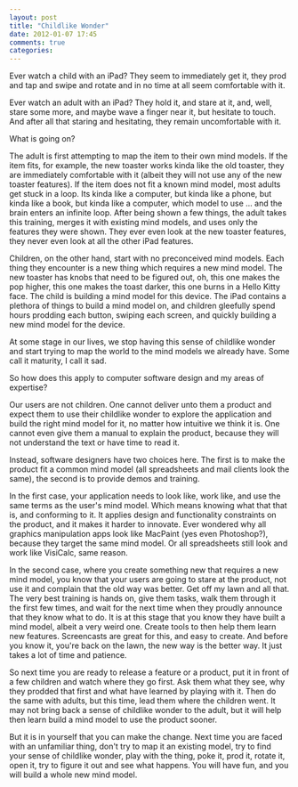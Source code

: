 ```yaml
---
layout: post
title: "Childlike Wonder"
date: 2012-01-07 17:45
comments: true
categories: 
---
```


Ever watch a child with an iPad? They seem to immediately get it, they prod and tap and swipe and rotate and in no time at all seem comfortable with it.

Ever watch an adult with an iPad? They hold it, and stare at it, and, well, stare some more, and maybe wave a finger near it, but hesitate to touch. And after all that staring and hesitating, they remain uncomfortable with it.

What is going on?

The adult is first attempting to map the item to their own mind models. If the item fits, for example, the new toaster works kinda like the old toaster, they are immediately comfortable with it (albeit they will not use any of the new toaster features). If the item does not fit a known mind model, most adults get stuck in a loop. Its kinda like a computer, but kinda like a phone, but kinda like a book, but kinda like a computer, which model to use ... and the brain enters an infinite loop. After being shown a few things, the adult takes this training, merges it with existing mind models, and uses only the features they were shown. They ever even look at the new toaster features, they never even look at all the other iPad features.

Children, on the other hand, start with no preconceived mind models. Each thing they encounter is a new thing which requires a new mind model. The new toaster has knobs that need to be figured out, oh, this one makes the pop higher, this one makes the toast darker, this one burns in a Hello Kitty face. The child is building a mind model for this device. The iPad contains a plethora of things to build a mind model on, and children gleefully spend hours prodding each button, swiping each screen, and quickly building a new mind model for the device.

At some stage in our lives, we stop having this sense of childlike wonder and start trying to map the world to the mind models we already have. Some call it maturity, I call it sad.

So how does this apply to computer software design and my areas of expertise?

Our users are not children. One cannot deliver unto them a product and expect them to use their childlike wonder to explore the application and build the right mind model for it, no matter how intuitive we think it is. One cannot even give them a manual to explain the product, because they will not understand the text or have time to read it. 

Instead, software designers have two choices here. The first is to make the product fit a common mind model (all spreadsheets and mail clients look the same), the second is to provide demos and training.

In the first case, your application needs to look like, work like, and use the same terms as the user's mind model. Which means knowing what that that is, and conforming to it. It applies design and functionality constraints on the product, and it makes it harder to innovate. Ever wondered why all graphics manipulation apps look like MacPaint (yes even Photoshop?), because they target the same mind model. Or all spreadsheets still look and work like VisiCalc, same reason.

In the second case, where you create something new that requires a new mind model, you know that your users are going to stare at the product, not use it and complain that the old way was better. Get off my lawn and all that. The very best training is hands on, give them tasks, walk them through it the first few times, and wait for the next time when they proudly announce that they know what to do. It is at this stage that you know they have built a mind model, albeit a very weird one.  Create tools to then help them learn new features.  Screencasts are great for this, and easy to create. And before you know it, you're back on the lawn, the new way is the better way. It just takes a lot of time and patience.

So next time you are ready to release a feature or a product, put it in front of a few children and watch where they go first. Ask them what they see, why they prodded that first and what have learned by playing with it. Then do the same with adults, but this time, lead them where the children went. It may not bring back a sense of childlike wonder to the adult, but it will help then learn build a mind model to use the product sooner.

But it is in yourself that you can make the change. Next time you are faced with an unfamiliar thing, don't try to map it an existing model, try to find your sense of childlike wonder, play with the thing, poke it, prod it, rotate it, open it, try to figure it out and see what happens. You will have fun, and you will build a whole new mind model.
